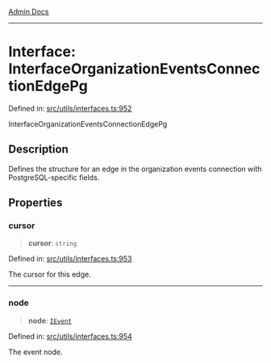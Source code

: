 [Admin Docs](/)

***

# Interface: InterfaceOrganizationEventsConnectionEdgePg

Defined in: [src/utils/interfaces.ts:952](https://github.com/PalisadoesFoundation/talawa-admin/blob/main/src/utils/interfaces.ts#L952)

InterfaceOrganizationEventsConnectionEdgePg

## Description

Defines the structure for an edge in the organization events connection with PostgreSQL-specific fields.

## Properties

### cursor

> **cursor**: `string`

Defined in: [src/utils/interfaces.ts:953](https://github.com/PalisadoesFoundation/talawa-admin/blob/main/src/utils/interfaces.ts#L953)

The cursor for this edge.

***

### node

> **node**: [`IEvent`](IEvent.md)

Defined in: [src/utils/interfaces.ts:954](https://github.com/PalisadoesFoundation/talawa-admin/blob/main/src/utils/interfaces.ts#L954)

The event node.
